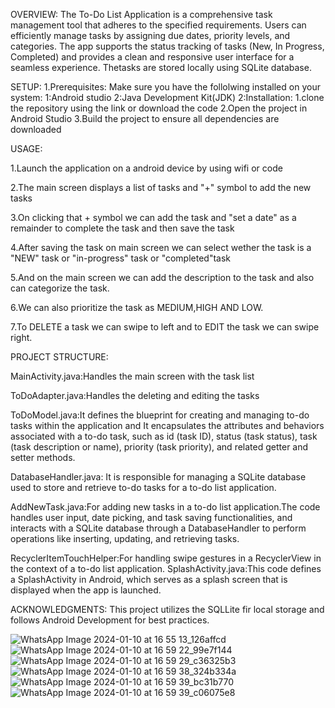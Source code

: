 OVERVIEW:
The To-Do List Application is a comprehensive task management tool that adheres to the specified requirements.
Users can efficiently manage tasks by assigning due dates, priority levels, and categories. 
The app supports the status tracking of tasks (New, In Progress, Completed) and provides a clean and responsive user interface for a seamless experience.
Thetasks are stored locally using SQLite database.

SETUP:
1.Prerequisites:
  Make sure you have the follolwing installed on your system:
      1:Android studio
      2:Java Development Kit(JDK)
2:Installation:
      1.clone the repository using the link or download the code
      2.Open the project in Android Studio
      3.Build the project to ensure all dependencies are downloaded

USAGE:

   1.Launch the application on a android device by using wifi or code
   
   2.The main screen displays a list of tasks and "+" symbol to add the new tasks
   
   3.On clicking that + symbol we can add the task and "set a date" as a remainder to complete the task and then save the task
   
   4.After saving the task on main screen we can select wether the task is a "NEW" task or "in-progress" task or "completed"task
   
   5.And on the main screen we can add the description to the task and also can categorize the task.
   
   6.We can also prioritize the task as MEDIUM,HIGH AND LOW.
   
   7.To DELETE a task we can swipe to left and to EDIT the task we can swipe right.
   
PROJECT STRUCTURE:

MainActivity.java:Handles the main screen with the task list

ToDoAdapter.java:Handles the deleting and editing the tasks

ToDoModel.java:It defines the blueprint for creating and managing to-do tasks within the application and  It encapsulates the attributes and behaviors associated with a to-do task, such as id (task ID), status (task status), task (task description or name), priority (task priority), and related getter and setter methods.

DatabaseHandler.java: It is responsible for managing a SQLite database used to store and retrieve to-do tasks for a to-do list application.

AddNewTask.java:For adding new tasks in a to-do list application.The code handles user input, date picking, and task saving functionalities, and interacts with a SQLite database through a DatabaseHandler to perform operations like inserting, updating, and retrieving tasks. 

RecyclerItemTouchHelper:For handling swipe gestures in a RecyclerView in the context of a to-do list application. 
SplashActivity.java:This code defines a SplashActivity in Android, which serves as a splash screen that is displayed when the app is launched. 

ACKNOWLEDGMENTS:
This project utilizes the SQLLite fir local storage and follows Android Development for best practices.


![WhatsApp Image 2024-01-10 at 16 55 13_126affcd](https://github.com/gollagayatri/todo_list/assets/95433356/55c54f19-272a-4ce4-9b92-ee036e1a4743)
![WhatsApp Image 2024-01-10 at 16 59 22_99e7f144](https://github.com/gollagayatri/todo_list/assets/95433356/5b494962-4a75-4f92-888d-ce160b3493a2)
![WhatsApp Image 2024-01-10 at 16 59 29_c36325b3](https://github.com/gollagayatri/todo_list/assets/95433356/7b3fb775-49ac-469d-8381-a3a45eb1dae0)
![WhatsApp Image 2024-01-10 at 16 59 38_324b334a](https://github.com/gollagayatri/todo_list/assets/95433356/c529b595-34f7-4214-9857-f6865351e832)
![WhatsApp Image 2024-01-10 at 16 59 39_bc31b770](https://github.com/gollagayatri/todo_list/assets/95433356/834296fd-ab91-4c63-8336-776b2c1eb54c)
![WhatsApp Image 2024-01-10 at 16 59 39_c06075e8](https://github.com/gollagayatri/todo_list/assets/95433356/b022d2e3-1133-4d38-901a-bc1d3d281507)

